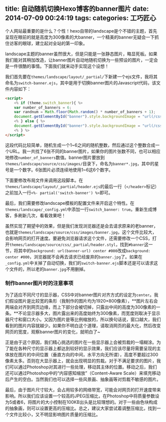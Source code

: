title: 自动随机切换Hexo博客的banner图片
date: 2014-07-09 00:24:19
tags:
categories: 工巧匠心
---

个人网站最重要的是什么？个性！hexo自带的landscape是个不错的主题，首先呈现在眼前的就是高度为300像素的大banner，一个精美的banner无疑会一下抓住访客的眼球，建立起对全站的第一印象。

landscape主题的banner虽然很大，但是只能是一张静态图片，略显死板。如果我们能对其稍加改造，让banner图片自动地随机切换为一些预设的图片，一定会是一件很酷的事情。下面我们就来动手实现这个设想！

<!--more-->

我们首先要在`themes/landscape/layout/_partial/`下新建一个ejs文件，我将其命名为`switch-banner.ejs`，其中是用于切换banner图片的Javascript代码，该文件内容如下：

```html
<script>
    <% if (theme.switch_banner){ %>
    var number_of_banners = 6;
    var randnum = Math.floor(Math.random() * number_of_banners + 1);
    document.getElementById("banner").style.backgroundImage = "url(/css/images/banner" + randnum + ".jpg)";
    <% } else { %>
    document.getElementById("banner").style.backgroundImage = "url(/css/images/banner.jpg)";
    <% } %>
</script>
```

这段代码比较简单，随机生成一个1~6之间的随机整数，然后通过这个整数合成一个URL。我一共找了6张不同的banner图片，如果你的图片张数不同，也可以相应地修改`number_of_banners`数值。banner图片要放到`themes/landscape/source/css/images/`目录下，命名为`banner*.jpg`，其中的星号是一个数字。6张图片必须连续地使用1~6这6个数字。

下面要修改布局文件来调用这段脚本。在`themes/landscape/layout/_partial/header.ejs`的最后一行（`</header>`标记）之前加入一行`<%- partial('switch-banner') %>`即可。

最后，我们需要修改landscape模板的配置文件来开启这个特性。在`themes/landscape/_config.yml`中添加一行`switch_banner: true`。重新生成博客，多刷新几次，看看效果吧！

虽然实现了期望中的效果，但是我们发现浏览器还是会去请求原来的老banner，也就是`themes/landscape/source/css/images/banner.jpg`，这个文件比较大，会影响网页的打开速度。要避免浏览器请求这个文件，还需要修改一个CSS，打开`themes/landscape/source/css/_partial/header.styl`，找到`#banner`这一节，将其中的`background: url(banner-url) center #000`改成`background: center #000`，浏览器就不会再去请求已经废弃的`banner.jpg`了。如果在`_config.yml`中关掉了自动切换，我们的`switch-banner.ejs`脚本还是可以请求这个文件的，所以老的`banner.jpg`不用删掉。

### 制作banner图片时的注意事项

为了适应不同尺寸的显示器，CSS中对banner图片对齐方式的设定为`center`。我们假设图片是比较宽的条形（我制作的图片均为1920×800像素），**图片左右会两端会对齐到网页边缘，而上下部分会被切掉，只露出中间的高度为300像素的一条。**不论显示器多大，图片露出来的高度始终为300像素，而宽度则取决于显示器尺寸和窗口大小。又因为图片是等比例缩放的，所以换句话说，窗口越大，我们看到的图片内容就越少。如果你不明白这个道理，请取消网页的最大化，然后改变网页的宽度，观察banner图片的变化，就明白了~

正是由于这个原因，我们精心挑选的图片在一些显示器上会被剪裁的一塌糊涂。为了能在各种尺寸的显示器上都达到较好的显示效果，我们应该尽量将需要呈现的主体放在图片的中间位置（垂直方向的中间，水平方向无所谓），高度不要超过300像素太多。否则在大显示器上，就会出现明显的剪裁。对于不满足要求的图片，我们可以通过Photoshop对其进行一些处理，移动其主体的位置。移动之后，我们还可以通过Photoshop中的“内容感知缩放”（Content-Aware Scale）来填充移动后产生的空白。当然我们也可以选择一些风景画、抽象画等对剪裁不敏感的图片。

最后，由于图片尺寸较大，会占用较多的网络带宽，可能会对网页的打开速度带来影响。所以我们应该设置一个较高的JPEG压缩比，在Photoshop中将质量参数设为5或者6，将图片的大小控制在100KB出头是比较理想的。对于一些由色块构成的抽象画，则可以设置更高的压缩比。总之，建议大家尝试着调整压缩比，找到一个文件比较小，又不明显影响图片质量的压缩比。
